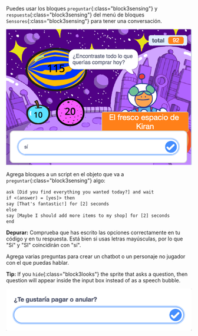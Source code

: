
Puedes usar los bloques `preguntar`{:class="block3sensing"} y `respuesta`{:class="block3sensing"} del menú de bloques `Sensores`{:class="block3sensing"} para tener una conversación.

![Diálogo del bloque preguntar con un sí como entrada](images/ask-answer.png)

Agrega bloques a un script en el objeto que va a `preguntar`{:class="block3sensing"} algo:

```blocks3
ask [Did you find everything you wanted today?] and wait
if <(answer) = [yes]> then
say [That's fantastic!] for [2] seconds
else
say [Maybe I should add more items to my shop] for [2] seconds
end
```

**Depurar:** Comprueba que has escrito las opciones correctamente en tu código y en tu respuesta. Está bien si usas letras mayúsculas, por lo que "Sí" y "SI" coincidirán con "sí".

Agrega varias preguntas para crear un chatbot o un personaje no jugador con el que puedas hablar.

**Tip:** If you `hide`{:class="block3looks"} the sprite that asks a question, then question will appear inside the input box instead of as a speech bubble.

![Diálogo del bloque preguntar con una pregunta dentro](images/ask-hidden-sprite.png)

